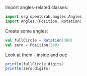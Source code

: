 Import angles-related classes:

```scala mdoc:silent
import org.opentorah.angles.Angles
import Angles.{Position, Rotation}
```

Create some angles:

```scala mdoc
val fullCircle = Rotation(360)
val zero = Position(360)
```

Look at them - inside and out:

```scala mdoc
println(fullCircle.digits)
println(zero.digits)
```
